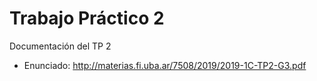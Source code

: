 # Trabajo Práctico 2
Documentación del TP 2

- Enunciado: http://materias.fi.uba.ar/7508/2019/2019-1C-TP2-G3.pdf
